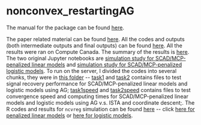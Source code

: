# nonconvex_restartingAG

The manual for the package can be found [here](/nonconvex_restartingAG/README.md).

The paper related material can be found [here](/paper). All the codes and outputs (both intermediate outputs and final outputs) can be found [here](/paper/simulation_study). All the results were ran on Compute Canada. The summary of the results is [here](/paper/simulation_study/summary.ipynb). The two original Jupyter notebooks are [simulation study for SCAD/MCP-penalized linear models](/paper/simulation_study/LM_SCAD_MCP_cp%20(cupy).ipynb) and [simulation study for SCAD/MCP-penalized logistic models](/paper/simulation_study/logistic_SCAD_MCP_cp%20(cupy).ipynb). To run on the server, I divided the codes into several chunks, they were in [this folder](/paper/simulation_study/tasks) -- [task1](/paper/simulation_study/tasks/task1) and [task2](/paper/simulation_study/tasks/task2) contains files to test signal recovery performance for SCAD/MCP-penalized linear models and logistic models using AG; [task1speed](/paper/simulation_study/tasks/task1speed) and [task2speed](/paper/simulation_study/tasks/task2speed) contains files to test convergence speed and computing times for SCAD/MCP-penalized linear models and logistic models using AG v.s. ISTA and coordinate descent;. The R codes and results for `ncvreg` simulation can be found [here](/paper/simulation_study/SCAD_MCP) -- click [here for penalized linear models](/paper/simulation_study/SCAD_MCP/LM) or [here for logistic models](/paper/simulation_study/SCAD_MCP/logistic).
